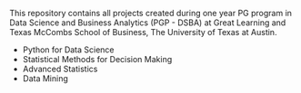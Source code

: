 This repository contains all projects created during one year PG program in Data Science and Business Analytics (PGP - DSBA) at Great Learning and Texas McCombs School of Business, The University of Texas at Austin.
* Python for Data Science
* Statistical Methods for Decision Making
* Advanced Statistics
* Data Mining
